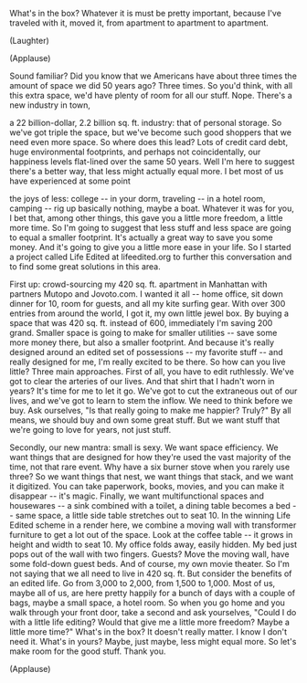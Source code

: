 
What&#39;s in the box?
Whatever it is must be pretty important,
because I&#39;ve traveled with it, moved it,
from apartment to apartment to apartment.

(Laughter)


(Applause)

Sound familiar?
Did you know that we Americans
have about three times the amount of space
we did 50 years ago?
Three times.
So you&#39;d think, with all this extra space,
we&#39;d have plenty of room for all our stuff.
Nope.
There&#39;s a new industry in town,

a 22 billion-dollar, 2.2 billion sq. ft. industry:
that of personal storage.
So we&#39;ve got triple the space,
but we&#39;ve become such good shoppers
that we need even more space.
So where does this lead?
Lots of credit card debt,
huge environmental footprints,
and perhaps not coincidentally,
our happiness levels flat-lined over the same 50 years.
Well I&#39;m here to suggest there&#39;s a better way,
that less might actually equal more.
I bet most of us have experienced at some point

the joys of less:
college -- in your dorm,
traveling -- in a hotel room,
camping -- rig up basically nothing,
maybe a boat.
Whatever it was for you, I bet that, among other things,
this gave you a little more freedom,
a little more time.
So I&#39;m going to suggest
that less stuff and less space
are going to equal a smaller footprint.
It&#39;s actually a great way to save you some money.
And it&#39;s going to give you a little more ease in your life.
So I started a project called Life Edited at lifeedited.org
to further this conversation
and to find some great solutions in this area.

First up: crowd-sourcing my 420 sq. ft. apartment in Manhattan
with partners Mutopo and Jovoto.com.
I wanted it all --
home office, sit down dinner for 10,
room for guests,
and all my kite surfing gear.
With over 300 entries from around the world,
I got it, my own little jewel box.
By buying a space that was 420 sq. ft.
instead of 600,
immediately I&#39;m saving 200 grand.
Smaller space is going to make for smaller utilities --
save some more money there,
but also a smaller footprint.
And because it&#39;s really designed
around an edited set of possessions -- my favorite stuff --
and really designed for me,
I&#39;m really excited to be there.
So how can you live little?
Three main approaches.
First of all, you have to edit ruthlessly.
We&#39;ve got to clear the arteries of our lives.
And that shirt that I hadn&#39;t worn in years?
It&#39;s time for me to let it go.
We&#39;ve got to cut the extraneous out of our lives,
and we&#39;ve got to learn to stem the inflow.
We need to think before we buy.
Ask ourselves,
&quot;Is that really going to make me happier? Truly?&quot;
By all means,
we should buy and own some great stuff.
But we want stuff that we&#39;re going to love for years,
not just stuff.

Secondly, our new mantra:
small is sexy.
We want space efficiency.
We want things that are designed
for how they&#39;re used the vast majority of the time,
not that rare event.
Why have a six burner stove
when you rarely use three?
So we want things that nest,
we want things that stack, and we want it digitized.
You can take paperwork,
books, movies,
and you can make it disappear -- it&#39;s magic.
Finally, we want multifunctional spaces and housewares --
a sink combined with a toilet,
a dining table becomes a bed --
same space,
a little side table
stretches out to seat 10.
In the winning Life Edited scheme in a render here,
we combine a moving wall with transformer furniture
to get a lot out of the space.
Look at the coffee table --
it grows in height and width
to seat 10.
My office folds away,
easily hidden.
My bed just pops out of the wall with two fingers.
Guests? Move the moving wall,
have some fold-down guest beds.
And of course, my own movie theater.
So I&#39;m not saying that we all need to live
in 420 sq. ft.
But consider the benefits of an edited life.
Go from 3,000 to 2,000,
from 1,500 to 1,000.
Most of us, maybe all of us,
are here pretty happily for a bunch of days
with a couple of bags,
maybe a small space, a hotel room.
So when you go home and you walk through your front door,
take a second and ask yourselves,
&quot;Could I do with a little life editing?
Would that give me a little more freedom?
Maybe a little more time?&quot;
What&#39;s in the box?
It doesn&#39;t really matter.
I know I don&#39;t need it.
What&#39;s in yours?
Maybe, just maybe,
less might equal more.
So let&#39;s make room
for the good stuff.
Thank you.

(Applause)

